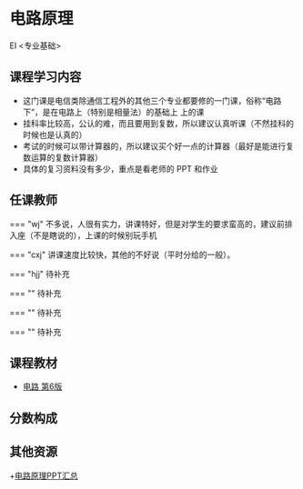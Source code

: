 # 电路原理
<div class="badges">
<span class="badge EI-badge">EI <专业基础></span>
</div>


## 课程学习内容
+ 这门课是电信类除通信工程外的其他三个专业都要修的一门课，俗称“电路下”，是在电路上（特别是相量法）的基础上 上的课
+ 挂科率比较高，公认的难，而且要用到复数，所以建议认真听课（不然挂科的时候也是认真的）
+ 考试的时候可以带计算器的，所以建议买个好一点的计算器（最好是能进行复数运算的复数计算器）
+ 具体的复习资料没有多少，重点是看老师的 PPT 和作业

## 任课教师

=== "wj"
    不多说，人很有实力，讲课特好，但是对学生的要求蛮高的，建议前排入座（不是瞎说的），上课的时候别玩手机

=== "cxj" 
    讲课速度比较快，其他的不好说（平时分给的一般）。

=== "hjj"
    待补充

=== ""
    待补充

=== ""
    待补充

=== ""
    待补充

## 课程教材
+ [电路 第6版](https://pan.baidu.com/s/141C7W1kvYtJnhJlfX-ZiLg?pwd=icic)

## 分数构成

## 其他资源
+[电路原理PPT汇总](https://pan.baidu.com/s/1QBetEZ1gpTbkrVPAvAqnCQ?pwd=icic)